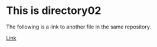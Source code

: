 # This is directory02

The following is a link to another file in the same repository.

[Link](directory01/README.md)
